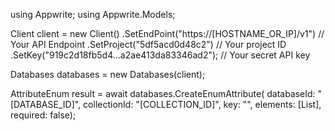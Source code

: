 using Appwrite;
using Appwrite.Models;

Client client = new Client()
    .SetEndPoint("https://[HOSTNAME_OR_IP]/v1") // Your API Endpoint
    .SetProject("5df5acd0d48c2") // Your project ID
    .SetKey("919c2d18fb5d4...a2ae413da83346ad2"); // Your secret API key

Databases databases = new Databases(client);

AttributeEnum result = await databases.CreateEnumAttribute(
    databaseId: "[DATABASE_ID]",
    collectionId: "[COLLECTION_ID]",
    key: "",
    elements: [List<object>],
    required: false);